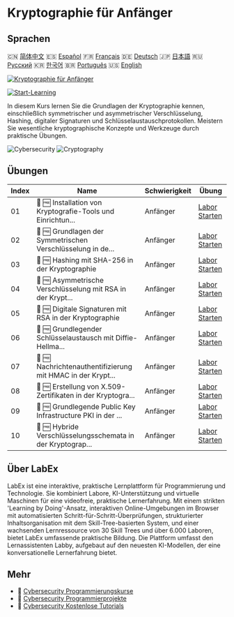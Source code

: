 # Kryptographie für Anfänger

## Sprachen

🇨🇳 [简体中文](README_zh.md) 🇪🇸 [Español](README_es.md) 🇫🇷 [Français](README_fr.md) 🇩🇪 [Deutsch](README_de.md) 🇯🇵 [日本語](README_ja.md) 🇷🇺 [Русский](README_ru.md) 🇰🇷 [한국어](README_ko.md) 🇧🇷 [Português](README_pt.md) 🇺🇸 [English](README.md) 

[![Kryptographie für Anfänger](https://cover-creator.labex.io/cryptography-for-beginners.png?lang=de)](https://labex.io/de/courses/cryptography-for-beginners)

[![Start-Learning](https://img.shields.io/badge/Start-Learning-whitesmoke?style=for-the-badge)](https://labex.io/de/courses/cryptography-for-beginners)

In diesem Kurs lernen Sie die Grundlagen der Kryptographie kennen, einschließlich symmetrischer und asymmetrischer Verschlüsselung, Hashing, digitaler Signaturen und Schlüsselaustauschprotokollen. Meistern Sie wesentliche kryptographische Konzepte und Werkzeuge durch praktische Übungen.

![Cybersecurity](https://img.shields.io/badge/Cybersecurity-whitesmoke?style=for-the-badge&logo=cybersecurity)
![Cryptography](https://img.shields.io/badge/Cryptography-whitesmoke?style=for-the-badge&logo=cryptography)


## Übungen

|   Index | Name                                                        | Schwierigkeit   | Übung                                                                                                                                         |
|---------|-------------------------------------------------------------|-----------------|-----------------------------------------------------------------------------------------------------------------------------------------------|
|      01 | 📖 🆓 Installation von Kryptografie-Tools und Einrichtun... | Anfänger        | <a target='_blank' href='https://labex.io/de/tutorials/linux-installing-cryptography-tools-and-environment-setup-632723'>Labor Starten</a>    |
|      02 | 📖 🆓 Grundlagen der Symmetrischen Verschlüsselung in de... | Anfänger        | <a target='_blank' href='https://labex.io/de/tutorials/linux-symmetric-encryption-basics-in-cryptography-632724'>Labor Starten</a>            |
|      03 | 📖 🆓 Hashing mit SHA-256 in der Kryptographie              | Anfänger        | <a target='_blank' href='https://labex.io/de/tutorials/linux-hashing-with-sha-256-in-cryptography-632722'>Labor Starten</a>                   |
|      04 | 📖 🆓 Asymmetrische Verschlüsselung mit RSA in der Krypt... | Anfänger        | <a target='_blank' href='https://labex.io/de/tutorials/linux-asymmetric-encryption-with-rsa-in-cryptography-632719'>Labor Starten</a>         |
|      05 | 📖 🆓 Digitale Signaturen mit RSA in der Kryptographie      | Anfänger        | <a target='_blank' href='https://labex.io/de/tutorials/linux-digital-signatures-with-rsa-in-cryptography-632721'>Labor Starten</a>            |
|      06 | 📖 🆓 Grundlegender Schlüsselaustausch mit Diffie-Hellma... | Anfänger        | <a target='_blank' href='https://labex.io/de/tutorials/linux-basic-key-exchange-with-diffie-hellman-in-cryptography-632720'>Labor Starten</a> |
|      07 | 📖 🆓 Nachrichtenauthentifizierung mit HMAC in der Krypt... | Anfänger        | <a target='_blank' href='https://labex.io/de/tutorials/linux-message-authentication-with-hmac-in-cryptography-632760'>Labor Starten</a>       |
|      08 | 📖 🆓 Erstellung von X.509-Zertifikaten in der Kryptogra... | Anfänger        | <a target='_blank' href='https://labex.io/de/tutorials/linux-generating-x-509-certificates-in-cryptography-632758'>Labor Starten</a>          |
|      09 | 📖 🆓 Grundlegende Public Key Infrastructure PKI in der ... | Anfänger        | <a target='_blank' href='https://labex.io/de/tutorials/linux-basic-public-key-infrastructure-pki-in-cryptography-632757'>Labor Starten</a>    |
|      10 | 📖 🆓 Hybride Verschlüsselungsschemata in der Kryptograp... | Anfänger        | <a target='_blank' href='https://labex.io/de/tutorials/linux-hybrid-encryption-schemes-in-cryptography-632759'>Labor Starten</a>              |

## Über LabEx

LabEx ist eine interaktive, praktische Lernplattform für Programmierung und Technologie. Sie kombiniert Labore, KI-Unterstützung und virtuelle Maschinen für eine videofreie, praktische Lernerfahrung. Mit einem strikten 'Learning by Doing'-Ansatz, interaktiven Online-Umgebungen im Browser mit automatisierten Schritt-für-Schritt-Überprüfungen, strukturierter Inhaltsorganisation mit dem Skill-Tree-basierten System, und einer wachsenden Lernressource von 30 Skill Trees und über 6.000 Laboren, bietet LabEx umfassende praktische Bildung. Die Plattform umfasst den Lernassistenten Labby, aufgebaut auf den neuesten KI-Modellen, der eine konversationelle Lernerfahrung bietet.

## Mehr

- 🔗 [Cybersecurity Programmierungskurse](https://github.com/labex-labs/awesome-programming-courses)
- 🔗 [Cybersecurity Programmierprojekte](https://github.com/labex-labs/awesome-programming-projects)
- 🔗 [Cybersecurity Kostenlose Tutorials](https://github.com/labex-labs/cybersecurity-free-tutorials)

